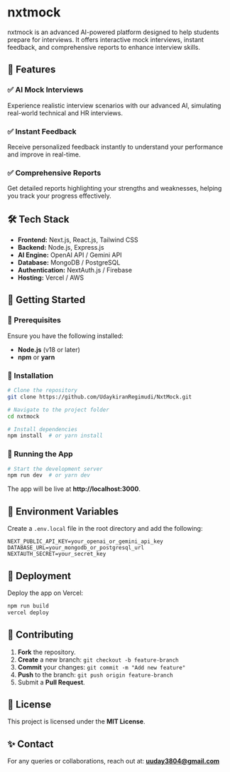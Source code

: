 # nxtmock

nxtmock is an advanced AI-powered platform designed to help students prepare for interviews. It offers interactive mock interviews, instant feedback, and comprehensive reports to enhance interview skills.

## 🚀 Features

### ✅ AI Mock Interviews
Experience realistic interview scenarios with our advanced AI, simulating real-world technical and HR interviews.

### ✅ Instant Feedback
Receive personalized feedback instantly to understand your performance and improve in real-time.

### ✅ Comprehensive Reports
Get detailed reports highlighting your strengths and weaknesses, helping you track your progress effectively.

## 🛠️ Tech Stack
- **Frontend:** Next.js, React.js, Tailwind CSS
- **Backend:** Node.js, Express.js
- **AI Engine:** OpenAI API / Gemini API
- **Database:** MongoDB / PostgreSQL
- **Authentication:** NextAuth.js / Firebase
- **Hosting:** Vercel / AWS

## 🎯 Getting Started

### 📌 Prerequisites
Ensure you have the following installed:
- **Node.js** (v18 or later)
- **npm** or **yarn**

### 📌 Installation
```bash
# Clone the repository
git clone https://github.com/UdaykiranRegimudi/NxtMock.git

# Navigate to the project folder
cd nxtmock

# Install dependencies
npm install  # or yarn install
```

### 📌 Running the App
```bash
# Start the development server
npm run dev  # or yarn dev
```
The app will be live at **http://localhost:3000**.

## 📌 Environment Variables
Create a `.env.local` file in the root directory and add the following:
```env
NEXT_PUBLIC_API_KEY=your_openai_or_gemini_api_key
DATABASE_URL=your_mongodb_or_postgresql_url
NEXTAUTH_SECRET=your_secret_key
```

## 🚀 Deployment
Deploy the app on Vercel:
```bash
npm run build
vercel deploy
```

## 🤝 Contributing
1. **Fork** the repository.
2. **Create** a new branch: `git checkout -b feature-branch`
3. **Commit** your changes: `git commit -m "Add new feature"`
4. **Push** to the branch: `git push origin feature-branch`
5. Submit a **Pull Request**.

## 📄 License
This project is licensed under the **MIT License**.

## ✨ Contact
For any queries or collaborations, reach out at: **uuday3804@gmail.com**
